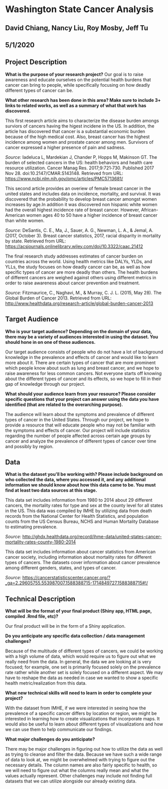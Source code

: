 # Washington State Cancer Analysis
## David Chiang, Nancy Liu, Roy Mosby, Jeff Tu
## 5/1/2020

## Project Description
**What is the purpose of your research project?**
Our goal is to raise awareness and educate ourselves on the potential health burdens that cancer can bring to people, while specifically focusing on how deadly different types of cancer can be. 

**What other research has been done in this area? Make sure to include 3+ links to related works, as well as a summary of what that work has discovered.**

This first research article aims to characterize the disease burden amongs surviors of cancers having the higest incidene in the US. In addition, the article has discovered that cancer is a substantial economic burden because of the high medical cost. Also, breast cancer has the highest incidence among women and prostate cancer among men. Survivors of cancer expressed a higher presence of pain and sadness.

*Source:* Iadeluca L, Mardekian J, Chander P, Hopps M, Makinson GT. The burden of selected cancers in the US: health behaviors and health care resource utilization. Cancer Manag Res. 2017;9:721‐730. Published 2017 Nov 28. doi:10.2147/CMAR.S143148. Retrieved from URL: https://www.ncbi.nlm.nih.gov/pmc/articles/PMC5713681/

This second article provides an overiew of female breast cancer in the united states and includes data on incidence, mortality, and survival. It was discovered that the probability to develop breast cancer amongst women increases by age.In addition it was discovered non hispanic white women had the overall highest incidence rate of breast cancer. However, African-American women ages 40 to 50 have a higher incidence of breast cancer than white women.

*Source:* DeSantis, C. E., Ma, J., Sauer, A. G., Newman, L. A., & Jemal, A. (2017, October 3). Breast cancer statistics, 2017, racial disparity in mortality by state. Retrieved from URL: https://acsjournals.onlinelibrary.wiley.com/doi/10.3322/caac.21412 

The final research study addresses estimates of cancer burden on countries across the world. Using health metrics like DALYs, YLDs, and YLLs, the study focuses on how deadly cancer can be, as well as how specific types of cancer are more deadly than others. The health burdens of different cancers are weighed against others using different metrics in order to raise awareness about cancer prevention and treatment.

*Source:* Fitzmaurice, C., Naghavi, M., & Murray, C. J. L. (2015, May 28). The Global Burden of Cancer 2013. Retrieved from URL: http://www.healthdata.org/research-article/global-burden-cancer-2013

## Target Audience

**Who is your target audience?  Depending on the domain of your data, there may be a variety of audiences interested in using the dataset. You should hone in on one of these audiences.**

Our target audience consists of people who do not have a lot of background knowledge in the prevalence and effects of cancer and would like to learn more about it. There are certain types of cancer that are more prominent which people know about such as lung and breast cancer, and we hope to raise awareness for less common cancers. Not everyone starts off knowing about the different types of cancer and its effects, so we hope to fill in their gap of knowledge through our project.

**What should your audience learn from your resource? Please consider specific questions that your project can answer using the data you have identified (that are related to the overarching purpose).**

The audience will learn about the symptoms and prevalence of different types of cancer in the United States. Through our project, we hope to provide a resource that will educate people who may not be familiar with the symptoms and effects of cancer. Our project will include statistics regarding the number of people affected across certain age groups by cancer and analyze the prevalence of different types of cancer over time and possibly by region.

## Data
**What is the dataset you'll be working with?  Please include background on who collected the data, where you accessed it, and any additional information we should know about how this data came to be. You must find at least two data sources at this stage.**

This data set includes information from 1980 to 2014 about 29 different cancers, the mortality rates for type and sex at the county level for all states in the US. This data was compiled by IMHE by utilizing data from death records from the National Center for Health Statistics, and population counts from the US Census Bureau, NCHS and Human Mortality Database to estimating prevalence. 

*Source:* http://ghdx.healthdata.org/record/ihme-data/united-states-cancer-mortality-rates-county-1980-2014 

This data set includes information about cancer statistics from American cancer society, including information about mortality rates for different types of cancers. The datasets cover information about cancer prevalence among different genders, states, and types of cancer.

*Source:* https://cancerstatisticscenter.cancer.org/?_ga=2.29605755.553987007.1588388715-1714849727.1588388715#!/

## Technical Description
**What will be the format of your final product (Shiny app, HTML page, compiled .Rmd file, etc)?**

Our final product will be in the form of a Shiny application.

**Do you anticipate any specific data collection / data management challenges?**

Because of the multitude of different types of cancers, we could be working with a high volume of data, which would require us to figure out what we really need from the data. In general, the data we are looking at is very focused; for example, one set is primarily focused solely on the prevalence rate rather while another set is solely focused on a different aspect. We may have to reshape the data as needed in case we wanted to show a specific health metric/realization from this data.

**What new technical skills will need to learn in order to complete your project?**

With the dataset from IMHE, if we were interested in seeing how the prevalence of a specific cancer differs by location or region, we might be interested in learning how to create visualizations that incorporate maps. It would also be useful to learn about different types of visualizations and how we can use them to help communicate our findings.

**What major challenges do you anticipate?**

There may be major challenges in figuring out how to utilize the data as well as trying to cleanse and filter the data. Because we have such a wide range of data to look at, we might be overwhelmed with trying to figure out the necessary details. The column names are also fairly specific to health, so we will need to figure out what the columns really mean and what the values actually represent. Other challenges may include not finding full datasets that we can utilize alongside our already existing data.
